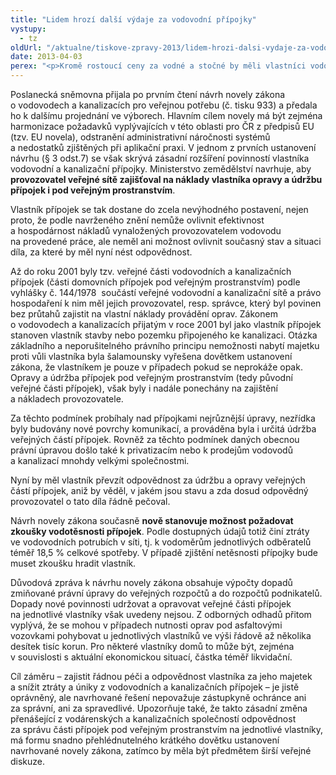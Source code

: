 ```yaml
---
title: "Lidem hrozí další výdaje za vodovodní přípojky"
vystupy:
  - tz
oldUrl: "/aktualne/tiskove-zpravy-2013/lidem-hrozi-dalsi-vydaje-za-vodovodni-pripojky"
date: 2013-04-03
perex: "<p>Kromě rostoucí ceny za vodné a stočné by měli vlastníci vodovodních a kanalizačních přípojek hradit i náklady za jejich údržbu a opravu v části pod veřejným prostranstvím (chodníky, silnice). Navrhuje to projednávaná novela zákona o vodovodech a kanalizacích. Náklady, které mohou dosáhnout až desítky tisíc korun, až dosud hradí provozovatel veřejné sítě.</p>"
---
```


<!-- imported from the old website -->

<p>Poslanecká sněmovna přijala po prvním čtení návrh novely zákona o vodovodech a kanalizacích pro veřejnou potřebu (č. tisku 933) a předala ho k dalšímu projednání ve výborech. Hlavním cílem novely má být zejména harmonizace požadavků vyplývajících v této oblasti pro ČR z předpisů EU (tzv. EU novela), odstranění administrativní náročnosti systémů a nedostatků zjištěných při aplikační praxi. V jednom z prvních ustanovení návrhu (§ 3 odst.7) se však skrývá zásadní rozšíření povinností vlastníka vodovodní a kanalizační přípojky. Ministerstvo zemědělství navrhuje, aby<strong> provozovatel veřejné sítě zajišťoval na náklady vlastníka opravy a údržbu přípojek i pod veřejným prostranstvím</strong>. </p><p>Vlastník přípojek se tak dostane do zcela nevýhodného postavení, nejen proto, že podle navrženého znění nemůže ovlivnit efektivnost a hospodárnost nákladů vynaložených provozovatelem vodovodu na provedené práce, ale neměl ani možnost ovlivnit současný stav a situaci díla, za které by měl nyní nést odpovědnost. </p><p>Až do roku 2001 byly tzv. veřejné části vodovodních a kanalizačních přípojek (části domovních přípojek pod veřejným prostranstvím) podle vyhlášky č. 144/1978  součástí veřejné vodovodní a kanalizační sítě a právo hospodaření k nim měl jejich provozovatel, resp. správce, který byl povinen bez průtahů zajistit na vlastní náklady provádění oprav. Zákonem o vodovodech a kanalizacích přijatým v roce 2001 byl jako vlastník přípojek stanoven vlastník stavby nebo pozemku připojeného ke kanalizaci. Otázka základního a neporušitelného právního principu nemožnosti nabytí majetku proti vůli vlastníka byla šalamounsky vyřešena dovětkem ustanovení zákona, že vlastníkem je pouze v případech pokud se neprokáže opak. Opravy a údržba přípojek pod veřejným prostranstvím (tedy původní veřejné části přípojek), však byly i nadále ponechány na zajištění a nákladech provozovatele. </p><p>Za těchto podmínek probíhaly nad přípojkami nejrůznější úpravy, nezřídka byly budovány nové povrchy komunikací, a prováděna byla i určitá údržba veřejných částí přípojek. Rovněž za těchto podmínek daných obecnou právní úpravou došlo také k privatizacím nebo k prodejům vodovodů a kanalizací mnohdy velkými společnostmi. </p><p>Nyní by měl vlastník převzít odpovědnost za údržbu a opravy veřejných částí přípojek, aniž by věděl, v jakém jsou stavu a zda dosud odpovědný provozovatel o tato díla řádně pečoval. </p><p>Návrh novely zákona současně <strong>nově stanovuje možnost požadovat zkoušky vodotěsnosti přípojek</strong>. Podle dostupných údajů totiž činí ztráty ve vodovodních potrubích v síti, tj. k vodoměrům jednotlivých odběratelů téměř 18,5 % celkové spotřeby. V případě zjištění netěsnosti přípojky bude muset zkoušku hradit vlastník.</p><p>Důvodová zpráva k návrhu novely zákona obsahuje výpočty dopadů zmiňované právní úpravy do veřejných rozpočtů a do rozpočtů podnikatelů. Dopady nové povinnosti udržovat a opravovat veřejné části přípojek na jednotlivé vlastníky však uvedeny nejsou. Z odborných odhadů přitom vyplývá, že se mohou v případech nutnosti oprav pod asfaltovými vozovkami pohybovat u jednotlivých vlastníků ve výši řádově až několika desítek tisíc korun. Pro některé vlastníky domů to může být, zejména v souvislosti s aktuální ekonomickou situací, částka téměř likvidační. </p>Cíl záměru – zajistit řádnou péči a odpovědnost vlastníka za jeho majetek a snížit ztráty a úniky z vodovodních a kanalizačních přípojek – je jistě oprávněný, ale navrhované řešení nepovažuje zástupkyně ochránce ani za správní, ani za spravedlivé. Upozorňuje také, že takto zásadní změna přenášející z vodárenských a kanalizačních společností odpovědnost za správu části přípojek pod veřejným prostranstvím na jednotlivé vlastníky, má formu snadno přehlédnutelného krátkého dovětku ustanovení navrhované novely zákona, zatímco by měla být předmětem širší veřejné diskuze.
